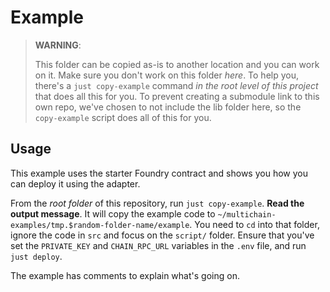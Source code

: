# Example

> **WARNING**: 
> 
> This folder can be copied as-is to another location and you can work on it.
> Make sure you don't work on this folder *here*. To help you, there's a `just
> copy-example` command *in the root level of this project* that does all this for
> you.
> To prevent creating a submodule link to this own repo, we've chosen to not include the lib folder
> here, so the `copy-example` script does all of this for you.

## Usage

This example uses the starter Foundry contract and shows you how you can deploy
it using the adapter.

From the *root folder* of this repository, run `just copy-example`. **Read the
output message**. It will copy the example code to
`~/multichain-examples/tmp.$random-folder-name/example`. You need to `cd` into
that folder, ignore the code in `src` and focus on the `script/` folder. Ensure
that you've
set the `PRIVATE_KEY` and `CHAIN_RPC_URL` variables in the `.env` file, and run
`just deploy`.

The example has comments to explain what's going on.